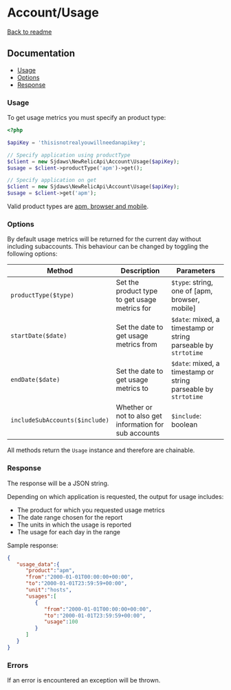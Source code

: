 # Account/Usage

[Back to readme](https://github.com/sjdaws/newrelic-api/blob/master/readme.md)

## Documentation

- [Usage](#usage)
- [Options](#options)
- [Response](#response)

### Usage

To get usage metrics you must specify an product type:

```php
<?php

$apiKey = 'thisisnotrealyouwillneedanapikey';

// Specify application using productType
$client = new Sjdaws\NewRelicApi\Account\Usage($apiKey);
$usage = $client->productType('apm')->get();

// Specify application on get
$client = new Sjdaws\NewRelicApi\Account\Usage($apiKey);
$usage = $client->get('apm');
```

Valid product types are [apm, browser and mobile](https://docs.newrelic.com/docs/apis/rest-api-v2/account-examples-v2/retrieving-account-usage-metrics-rest-api#product_names).

### Options

By default usage metrics will be returned for the current day without including subaccounts. This behaviour can be changed by toggling the following options:

|Method|Description|Parameters|
|---|---|---|
|`productType($type)`|Set the product type to get usage metrics for|`$type`: string, one of [apm, browser, mobile]|
|`startDate($date)`|Set the date to get usage metrics from|`$date`: mixed, a timestamp or string parseable by `strtotime`|
|`endDate($date)`|Set the date to get usage metrics to|`$date`: mixed, a timestamp or string parseable by `strtotime`|
|`includeSubAccounts($include)`|Whether or not to also get information for sub accounts|`$include`: boolean|

All methods return the `Usage` instance and therefore are chainable.

### Response

The response will be a JSON string.

Depending on which application is requested, the output for usage includes:
* The product for which you requested usage metrics
* The date range chosen for the report
* The units in which the usage is reported
* The usage for each day in the range

Sample response:
```json
{
   "usage_data":{
      "product":"apm",
      "from":"2000-01-01T00:00:00+00:00",
      "to":"2000-01-01T23:59:59+00:00",
      "unit":"hosts",
      "usages":[
         {
            "from":"2000-01-01T00:00:00+00:00",
            "to":"2000-01-01T23:59:59+00:00",
            "usage":100
         }
      ]
   }
}
```

### Errors

If an error is encountered an exception will be thrown.

